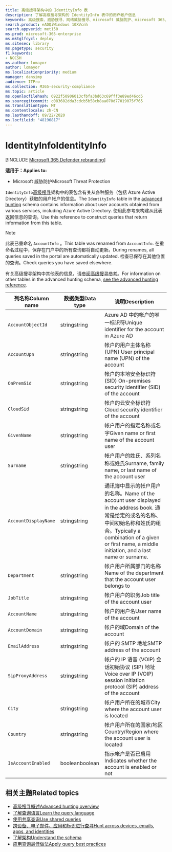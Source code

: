 ```yaml
---
title: 高级搜寻架构中的 IdentityInfo 表
description: 了解高级搜寻架构的 IdentityInfo 表中的用户帐户信息
keywords: 高级搜索、威胁搜寻、网络威胁搜寻、microsoft 威胁防护、microsoft 365、mtp、m365、搜索、查询、遥测、架构参考、kusto、表、列、数据类型、说明、AccountInfo、IdentityInfo、帐户
search.product: eADQiWindows 10XVcnh
search.appverid: met150
ms.prod: microsoft-365-enterprise
ms.mktglfcycl: deploy
ms.sitesec: library
ms.pagetype: security
f1.keywords:
- NOCSH
ms.author: lomayor
author: lomayor
ms.localizationpriority: medium
manager: dansimp
audience: ITPro
ms.collection: M365-security-compliance
ms.topic: article
ms.openlocfilehash: 6922f50906013cfbfa3bd63c69fff3e89ed46cd5
ms.sourcegitcommit: c083602dda3cdcb5b58cb8aa070d77019075f765
ms.translationtype: MT
ms.contentlocale: zh-CN
ms.lasthandoff: 09/22/2020
ms.locfileid: "48196817"
---
```

# <a name="identityinfo"></a><span data-ttu-id="9edf2-104">IdentityInfo</span><span class="sxs-lookup"><span data-stu-id="9edf2-104">IdentityInfo</span></span>

[!INCLUDE [Microsoft 365 Defender rebranding](../includes/microsoft-defender.md)]


<span data-ttu-id="9edf2-105">**适用于：**</span><span class="sxs-lookup"><span data-stu-id="9edf2-105">**Applies to:**</span></span>
- <span data-ttu-id="9edf2-106">Microsoft 威胁防护</span><span class="sxs-lookup"><span data-stu-id="9edf2-106">Microsoft Threat Protection</span></span>

<span data-ttu-id="9edf2-107">`IdentityInfo`[高级搜寻](advanced-hunting-overview.md)架构中的表包含有关从各种服务（包括 Azure Active Directory）获取的用户帐户的信息。</span><span class="sxs-lookup"><span data-stu-id="9edf2-107">The `IdentityInfo` table in the [advanced hunting](advanced-hunting-overview.md) schema contains information about user accounts obtained from various services, including Azure Active Directory.</span></span> <span data-ttu-id="9edf2-108">使用此参考来构建从此表返回信息的查询。</span><span class="sxs-lookup"><span data-stu-id="9edf2-108">Use this reference to construct queries that return information from this table.</span></span>

>[!NOTE]
><span data-ttu-id="9edf2-109">此表已重命名 `AccountInfo` 。</span><span class="sxs-lookup"><span data-stu-id="9edf2-109">This table was renamed from `AccountInfo`.</span></span> <span data-ttu-id="9edf2-110">在重命名过程中，保存在门户中的所有查询都将自动更新。</span><span class="sxs-lookup"><span data-stu-id="9edf2-110">During renames, all queries saved in the portal are automatically updated.</span></span> <span data-ttu-id="9edf2-111">检查已保存在其他位置的查询。</span><span class="sxs-lookup"><span data-stu-id="9edf2-111">Check queries you have saved elsewhere.</span></span>

<span data-ttu-id="9edf2-112">有关高级搜寻架构中其他表的信息，请[参阅高级搜寻参考](advanced-hunting-schema-tables.md)。</span><span class="sxs-lookup"><span data-stu-id="9edf2-112">For information on other tables in the advanced hunting schema, [see the advanced hunting reference](advanced-hunting-schema-tables.md).</span></span>

| <span data-ttu-id="9edf2-113">列名称</span><span class="sxs-lookup"><span data-stu-id="9edf2-113">Column name</span></span> | <span data-ttu-id="9edf2-114">数据类型</span><span class="sxs-lookup"><span data-stu-id="9edf2-114">Data type</span></span> | <span data-ttu-id="9edf2-115">说明</span><span class="sxs-lookup"><span data-stu-id="9edf2-115">Description</span></span> |
|-------------|-----------|-------------|
| `AccountObjectId` | <span data-ttu-id="9edf2-116">string</span><span class="sxs-lookup"><span data-stu-id="9edf2-116">string</span></span> | <span data-ttu-id="9edf2-117">Azure AD 中的帐户的唯一标识符</span><span class="sxs-lookup"><span data-stu-id="9edf2-117">Unique identifier for the account in Azure AD</span></span> |
| `AccountUpn` | <span data-ttu-id="9edf2-118">string</span><span class="sxs-lookup"><span data-stu-id="9edf2-118">string</span></span> | <span data-ttu-id="9edf2-119">帐户的用户主体名称 (UPN) </span><span class="sxs-lookup"><span data-stu-id="9edf2-119">User principal name (UPN) of the account</span></span> |
| `OnPremSid` | <span data-ttu-id="9edf2-120">string</span><span class="sxs-lookup"><span data-stu-id="9edf2-120">string</span></span> | <span data-ttu-id="9edf2-121">帐户的本地安全标识符 (SID) </span><span class="sxs-lookup"><span data-stu-id="9edf2-121">On-premises security identifier (SID) of the account</span></span> |
| `CloudSid` | <span data-ttu-id="9edf2-122">string</span><span class="sxs-lookup"><span data-stu-id="9edf2-122">string</span></span> | <span data-ttu-id="9edf2-123">帐户的云安全标识符</span><span class="sxs-lookup"><span data-stu-id="9edf2-123">Cloud security identifier of the account</span></span> |
| `GivenName` | <span data-ttu-id="9edf2-124">string</span><span class="sxs-lookup"><span data-stu-id="9edf2-124">string</span></span> | <span data-ttu-id="9edf2-125">帐户用户的指定名称或名字</span><span class="sxs-lookup"><span data-stu-id="9edf2-125">Given name or first name of the account user</span></span> |
| `Surname` | <span data-ttu-id="9edf2-126">string</span><span class="sxs-lookup"><span data-stu-id="9edf2-126">string</span></span> | <span data-ttu-id="9edf2-127">帐户用户的姓氏、系列名称或姓氏</span><span class="sxs-lookup"><span data-stu-id="9edf2-127">Surname, family name, or last name of the account user</span></span> |
| `AccountDisplayName` | <span data-ttu-id="9edf2-128">string</span><span class="sxs-lookup"><span data-stu-id="9edf2-128">string</span></span> | <span data-ttu-id="9edf2-129">通讯簿中显示的帐户用户的名称。</span><span class="sxs-lookup"><span data-stu-id="9edf2-129">Name of the account user displayed in the address book.</span></span> <span data-ttu-id="9edf2-130">通常是给定的或名的名称、中间初始名称和姓氏的组合。</span><span class="sxs-lookup"><span data-stu-id="9edf2-130">Typically a combination of a given or first name, a middle initiation, and a last name or surname.</span></span> |
| `Department` | <span data-ttu-id="9edf2-131">string</span><span class="sxs-lookup"><span data-stu-id="9edf2-131">string</span></span> | <span data-ttu-id="9edf2-132">帐户用户所属部门的名称</span><span class="sxs-lookup"><span data-stu-id="9edf2-132">Name of the department that the account user belongs to</span></span> |
| `JobTitle` | <span data-ttu-id="9edf2-133">string</span><span class="sxs-lookup"><span data-stu-id="9edf2-133">string</span></span> | <span data-ttu-id="9edf2-134">帐户用户的职务</span><span class="sxs-lookup"><span data-stu-id="9edf2-134">Job title of the account user</span></span> |
| `AccountName` | <span data-ttu-id="9edf2-135">string</span><span class="sxs-lookup"><span data-stu-id="9edf2-135">string</span></span> | <span data-ttu-id="9edf2-136">帐户的用户名</span><span class="sxs-lookup"><span data-stu-id="9edf2-136">User name of the account</span></span> |
| `AccountDomain` | <span data-ttu-id="9edf2-137">string</span><span class="sxs-lookup"><span data-stu-id="9edf2-137">string</span></span> | <span data-ttu-id="9edf2-138">帐户的域</span><span class="sxs-lookup"><span data-stu-id="9edf2-138">Domain of the account</span></span> |
| `EmailAddress` | <span data-ttu-id="9edf2-139">string</span><span class="sxs-lookup"><span data-stu-id="9edf2-139">string</span></span> | <span data-ttu-id="9edf2-140">帐户的 SMTP 地址</span><span class="sxs-lookup"><span data-stu-id="9edf2-140">SMTP address of the account</span></span> |
| `SipProxyAddress` | <span data-ttu-id="9edf2-141">string</span><span class="sxs-lookup"><span data-stu-id="9edf2-141">string</span></span> | <span data-ttu-id="9edf2-142">帐户的 IP 语音 (VOIP) 会话初始协议 (SIP) 地址</span><span class="sxs-lookup"><span data-stu-id="9edf2-142">Voice over IP (VOIP) session initiation protocol (SIP) address of the account</span></span> |
| `City` | <span data-ttu-id="9edf2-143">string</span><span class="sxs-lookup"><span data-stu-id="9edf2-143">string</span></span> | <span data-ttu-id="9edf2-144">帐户用户所在的城市</span><span class="sxs-lookup"><span data-stu-id="9edf2-144">City where the account user is located</span></span> |
| `Country` | <span data-ttu-id="9edf2-145">string</span><span class="sxs-lookup"><span data-stu-id="9edf2-145">string</span></span> | <span data-ttu-id="9edf2-146">帐户用户所在的国家/地区</span><span class="sxs-lookup"><span data-stu-id="9edf2-146">Country/Region where the account user is located</span></span> |
| `IsAccountEnabled` | <span data-ttu-id="9edf2-147">boolean</span><span class="sxs-lookup"><span data-stu-id="9edf2-147">boolean</span></span> | <span data-ttu-id="9edf2-148">指示帐户是否已启用</span><span class="sxs-lookup"><span data-stu-id="9edf2-148">Indicates whether the account is enabled or not</span></span> |

## <a name="related-topics"></a><span data-ttu-id="9edf2-149">相关主题</span><span class="sxs-lookup"><span data-stu-id="9edf2-149">Related topics</span></span>
- [<span data-ttu-id="9edf2-150">高级搜寻概述</span><span class="sxs-lookup"><span data-stu-id="9edf2-150">Advanced hunting overview</span></span>](advanced-hunting-overview.md)
- [<span data-ttu-id="9edf2-151">了解查询语言</span><span class="sxs-lookup"><span data-stu-id="9edf2-151">Learn the query language</span></span>](advanced-hunting-query-language.md)
- [<span data-ttu-id="9edf2-152">使用共享查询</span><span class="sxs-lookup"><span data-stu-id="9edf2-152">Use shared queries</span></span>](advanced-hunting-shared-queries.md)
- [<span data-ttu-id="9edf2-153">跨设备、电子邮件、应用和标识进行查寻</span><span class="sxs-lookup"><span data-stu-id="9edf2-153">Hunt across devices, emails, apps, and identities</span></span>](advanced-hunting-query-emails-devices.md)
- [<span data-ttu-id="9edf2-154">了解架构</span><span class="sxs-lookup"><span data-stu-id="9edf2-154">Understand the schema</span></span>](advanced-hunting-schema-tables.md)
- [<span data-ttu-id="9edf2-155">应用查询最佳做法</span><span class="sxs-lookup"><span data-stu-id="9edf2-155">Apply query best practices</span></span>](advanced-hunting-best-practices.md)
